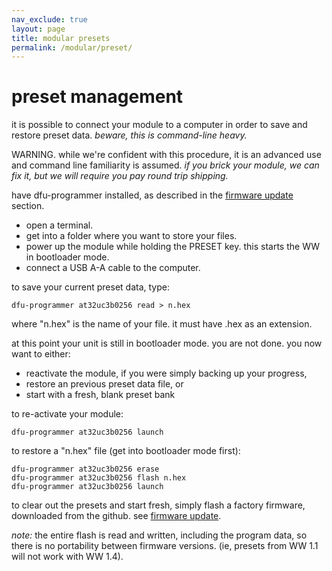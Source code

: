 ```yaml
---
nav_exclude: true
layout: page
title: modular presets
permalink: /modular/preset/
---
```


# preset management

it is possible to connect your module to a computer in order to save and restore preset data. _beware, this is command-line heavy._

WARNING. while we're confident with this procedure, it is an advanced use and command line familiarity is assumed. _if you brick your module, we can fix it, but we will require you pay round trip shipping._

have dfu-programmer installed, as described in the [firmware update](/docs/modular/update) section.

- open a terminal.
- get into a folder where you want to store your files.
- power up the module while holding the PRESET key. this starts the WW in bootloader mode.
- connect a USB A-A cable to the computer.

to save your current preset data, type:

	dfu-programmer at32uc3b0256 read > n.hex

where "n.hex" is the name of your file. it must have .hex as an extension.

at this point your unit is still in bootloader mode. you are not done. you now want to either:

- reactivate the module, if you were simply backing up your progress,
- restore an previous preset data file, or
- start with a fresh, blank preset bank

to re-activate your module:

	dfu-programmer at32uc3b0256 launch

to restore a "n.hex" file (get into bootloader mode first):

	dfu-programmer at32uc3b0256 erase
	dfu-programmer at32uc3b0256 flash n.hex
	dfu-programmer at32uc3b0256 launch


to clear out the presets and start fresh, simply flash a factory firmware, downloaded from the github. see [firmware update](/docs/modular/update).


_note:_ the entire flash is read and written, including the program data, so there is no portability between firmware versions. (ie, presets from WW 1.1 will not work with WW 1.4).
